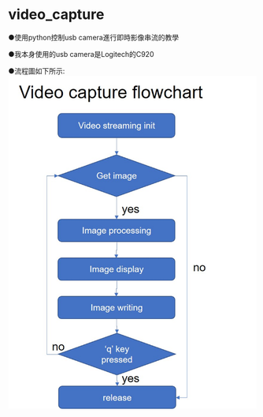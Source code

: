 # video_capture
●使用python控制usb camera進行即時影像串流的教學

●我本身使用的usb camera是Logitech的C920

●流程圖如下所示:
![flowchart](Video_capture_flowchart.jpg)
